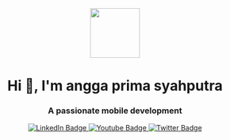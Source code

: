 

<div id="header" align="center">
  <img src="https://user-images.githubusercontent.com/80311292/163717442-98c508d5-7937-4b6c-8f7b-d20a1fc93bd5.gif" width="100"/>
</div>

<h1 align="center">Hi 👋, I'm angga prima syahputra</h1>
<h3 align="center">A passionate mobile development</h3>


<div id="badges" align= "center">
  <a href="www.linkedin.com/in/angga-prima-syahputra
">
    <img src="https://img.shields.io/badge/LinkedIn-blue?style=for-the-badge&logo=linkedin&logoColor=white" alt="LinkedIn Badge"/>
  </a>
  <a href="https://www.instagram.com/angga.psx/">
    <img src="https://img.shields.io/badge/Instagram-E4405F?style=for-the-badge&logo=instagram&logoColor=white" alt="Youtube Badge"/>
  </a>
  <a href="https://twitter.com/anggaps00">
    <img src="https://img.shields.io/badge/Twitter-blue?style=for-the-badge&logo=twitter&logoColor=white" alt="Twitter Badge"/>
  </a>
</div>





<!---
anggaps/anggaps is a ✨ special ✨ repository because its `README.md` (this file) appears on your GitHub profile.
You can click the Preview link to take a look at your changes.
--->



